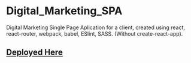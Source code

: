 # Digital_Marketing_SPA

Digital Marketing Single Page Aplication for a client, created using react, react-router, webpack, babel, ESlint, SASS. (Without create-react-app).

## [Deployed Here](https://keicisnero-digital-marketing.web.app/)
